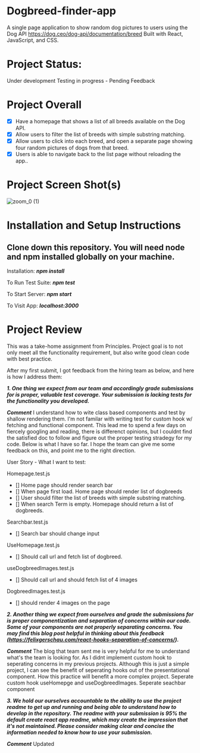 # Dogbreed-finder-app
A single page application to show random dog pictures to users using the Dog API https://dog.ceo/dog-api/documentation/breed
Built with React, JavaScript, and CSS.

# Project Status:
Under development
Testing in progress - Pending Feedback
# Project Overall
 - [x] Have a homepage that shows a list of all breeds available on the Dog API.
 - [x] Allow users to filter the list of breeds with simple substring matching.
 - [x] Allow users to click into each breed, and open a separate page showing four random pictures of dogs from that breed.
 - [x] Users is able to navigate back to the list page without reloading the app.. 

# Project Screen Shot(s)
![zoom_0 (1)](https://user-images.githubusercontent.com/62358655/128387709-c78ae675-6050-4cae-81f6-43206fce66b7.gif)

# Installation and Setup Instructions
## Clone down this repository. You will need node and npm installed globally on your machine.

Installation:
***npm install*** 

To Run Test Suite:
***npm test***

To Start Server:
***npm start***

To Visit App:
***localhost:3000***

# Project Review
This was a take-home assignment from Principles. Project goal is to not only meet all the functionality requirement, but also write good clean code with best practice.

After my first submit, I got feedback from the hiring team as below, and here is how I address them:

***1. One thing we expect from our team and accordingly grade submissions for is proper, valuable test coverage. Your submission is lacking tests for the functionality you developed.***

***Comment***
I understand how to wite class based components and test by shallow rendering them. I'm not familar with writing test for custom hook w/ fetching and functional component. This lead me to spend a few days on fiercely googling and reading, there is differenct opinions, but I couldnt find the satisfied doc to follow and figure out the proper testing stradegy for my code. 
Below is what I have so far. I hope the team can give me some feedback on this, and point me to the right direction.

User Story - What I want to test:

Homepage.test.js
- [] Home page should render search bar
- [] When page first load. Home page should render list of dogbreeds
- [] User should filter the list of breeds with simple substring matching.
- [] When search Term is empty. Homepage should return a list of dogbreeds.

Searchbar.test.js
- [] Search bar should change input

UseHomepage.test.js
- [] Should call url and fetch list of dogbreed.

useDogbreedImages.test.js
- [] Should call url and should fetch list of 4 images

DogbreedImages.test.js
- [] should render 4 images on the page

***2. Another thing we expect from ourselves and grade the submissions for is proper componentization and separation of concerns within our code. Some of your components are not properly separating concerns. You may find this blog post helpful in thinking about this feedback (https://felixgerschau.com/react-hooks-separation-of-concerns/).***

***Comment***
The blog that team sent me is very helpful for me to understand what's the team is looking for. As I didnt implement custom hook to seperating concerns in my previous projects. Although this is just a simple project, I can see the benefit of seperating hooks out of the presentational component. How this practice will benefit a more complex project.
Seperate custom hook useHomepge and useDogbreedImages.
Seperate seachbar component

***3. We hold our ourselves accountable to the ability to use the project readme to get up and running and being able to understand how to develop in the repository. The readme with your submission is 95% the default create react app readme, which may create the impression that it's not maintained. Please consider making clear and concise the information needed to know how to use your submission.***

***Comment***
Updated




